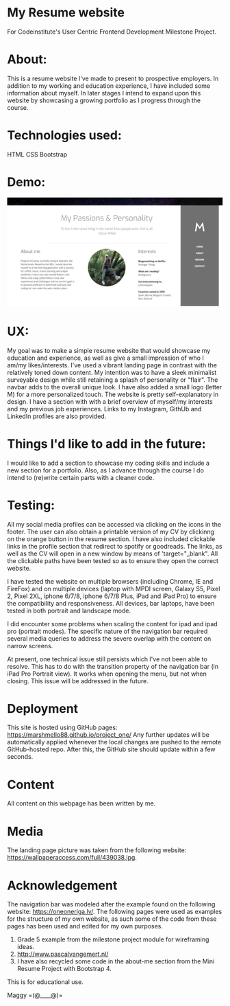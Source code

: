# My Resume website
For Codeinstitute's User Centric Frontend Development Milestone Project.

# About:
This is a resume website I've made to present to prospective employers. In addition to my working and education experience, 
I have included some information about myself. In later stages I intend to expand upon this website by showcasing
a growing portfolio as I progress through the course.

# Technologies used:
HTML
CSS
Bootstrap 

# Demo:
![Website screenshot](/assets/images/screenshot.jpg?raw=true)

# UX:
My goal was to make a simple resume website that would showcase my education and experience, as well as give a small impression of 
who I am/my likes/interests. I've used a vibrant landing page in contrast with the relatively toned down content. My intention was to 
have a sleek minimalist surveyable design while still retaining a splash of personality or "flair". The navbar adds to the overall unique look. 
I have also added a small logo (letter M) for a more personalized touch.
The website is pretty self-explanatory in design. I have a section with with a brief overview of myself/my interests and my 
previous job experiences. 
Links to my Instagram, GithUb and LinkedIn profiles are also provided.


# Things I'd like to add in the future:
I would like to add a section to showcase my coding skills and include a new section for a portfolio. Also, as I advance 
through the course I do intend to (re)write certain parts with a cleaner code.

# Testing:
All my social media profiles can be accessed via clicking on the icons in the footer. The user can also obtain a printable version of 
my CV by clickinng on the orange button in the resume section. I have also included clickable links in the profile section that
redirect to spotify or goodreads. The links, as well as the CV will open in a new window by means of 'target="_blank". 
All the clickable paths have been tested so as to ensure they open the correct website.

I have tested the website on multiple browsers (including Chrome, IE and FireFox) and on multiple devices (laptop with MPDI screen, 
Galaxy S5, Pixel 2, Pixel 2XL, iphone 6/7/8, iphone 6/7/8 Plus, iPad and iPad Pro) to ensure the compatibility and responsiveness. All devices,
bar laptops, have been tested in both portrait and landscape mode. 

I did encounter some problems when scaling the content for ipad and ipad pro (portrait modes). The specific nature of the navigation 
bar required several media queries to address the severe overlap with the content on narrow screens. 

At present, one technical issue still persists which I've not been able to resolve. This has to do with the transition property 
of the navigation bar (in iPad Pro Portrait view). It works when opening the menu, but not when closing.
This issue will be addressed in the future.


# Deployment
This site is hosted using GitHub pages: https://marshmello88.github.io/project_one/
Any further updates will be automatically applied whenever the local changes are pushed to the remote GitHub-hosted repo. 
After this, the GitHub site should update within a few seconds. 

# Content
All content on this webpage has been written by me.

# Media
The landing page picture was taken from the following website:
https://wallpaperaccess.com/full/439038.jpg.

# Acknowledgement
The navigation bar was modeled after the example found on the following website: https://oneoneriga.lv/. 
The following pages were used as examples for the structure of my own website, as such some of the code from these pages has been used 
and edited for my own purposes.
1. Grade 5 example from the milestone project module for wireframing ideas.
2. http://www.pascalvangemert.nl/ 
3. I have also recycled some code in the about-me section from the Mini Resume Project with Bootstrap 4.


This is for educational use.

Maggy =(@____@)=
